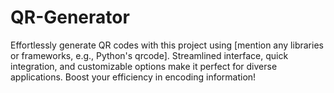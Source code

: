 # QR-Generator
Effortlessly generate QR codes with this project using [mention any libraries or frameworks, e.g., Python's qrcode]. Streamlined interface, quick integration, and customizable options make it perfect for diverse applications. Boost your efficiency in encoding information!
